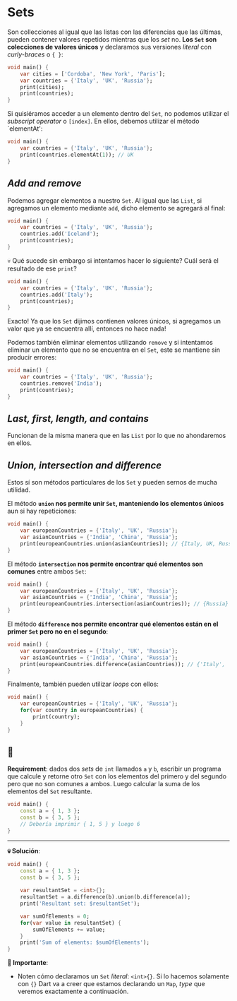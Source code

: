# Sets

Son collecciones al igual que las listas con las diferencias que las últimas, pueden contener valores repetidos mientras que los _set_ no. __Los `Set` son colecciones de valores únicos__ y declaramos sus versiones _literal_ con _curly-braces_ o `{ }`:

```dart
void main() {
    var cities = ['Cordoba', 'New York', 'Paris'];
    var countries = {'Italy', 'UK', 'Russia'};
    print(cities);
    print(countries);
}
```

Si quisiéramos acceder a un elemento dentro del `Set`, no podemos utilizar el _subscript operator_ o `[index]`. En ellos, debemos utilizar el método `elementAt':

```dart
void main() {
    var countries = {'Italy', 'UK', 'Russia'};
    print(countries.elementAt(1)); // UK
}
```

## _Add and remove_

Podemos agregar elementos a nuestro `Set`. Al igual que las `List`, si agregamos un elemento mediante `add`, dicho elemento se agregará al final:

```dart
void main() {
    var countries = {'Italy', 'UK', 'Russia'};
    countries.add('Iceland');
    print(countries);
}
```

💀 Qué sucede sin embargo si intentamos hacer lo siguiente? Cuál será el resultado de ese `print`?

```dart
void main() {
    var countries = {'Italy', 'UK', 'Russia'};
    countries.add('Italy');
    print(countries);
}
```

Exacto! Ya que los `Set` dijimos contienen valores únicos, si agregamos un valor que ya se encuentra allí, entonces no hace nada!

Podemos también eliminar elementos utilizando `remove` y si intentamos eliminar un elemento que no se encuentra en el `Set`, este se mantiene sin producir errores:

```dart
void main() {
    var countries = {'Italy', 'UK', 'Russia'};
    countries.remove('India');
    print(countries);
}
```

## _Last, first, length, and contains_

Funcionan de la misma manera que en las `List` por lo que no ahondaremos en ellos.

## _Union, intersection and difference_

Estos sí son métodos particulares de los `Set` y pueden sernos de mucha utilidad.

El método __`union` nos permite unir `Set`, manteniendo los elementos únicos__ aun si hay repeticiones:

```dart
void main() {
    var europeanCountries = {'Italy', 'UK', 'Russia'};
    var asianCountries = {'India', 'China', 'Russia'};
    print(europeanCountries.union(asianCountries)); // {Italy, UK, Russia, India, China}
}
```

El método __`intersection` nos permite encontrar qué elementos son comunes__ entre ambos `Set`:

```dart
void main() {
    var europeanCountries = {'Italy', 'UK', 'Russia'};
    var asianCountries = {'India', 'China', 'Russia'};
    print(europeanCountries.intersection(asianCountries)); // {Russia}
}
```

El método __`difference` nos permite encontrar qué elementos están en el primer `Set` pero no en el segundo__:

```dart
void main() {
    var europeanCountries = {'Italy', 'UK', 'Russia'};
    var asianCountries = {'India', 'China', 'Russia'};
    print(europeanCountries.difference(asianCountries)); // {'Italy', 'UK'}
}
```

Finalmente, también pueden utilizar _loops_ con ellos:

```dart
void main() {
    var europeanCountries = {'Italy', 'UK', 'Russia'};
    for(var country in europeanCountries) {
        print(country);
    }
}
```

## 💪

__Requirement__: dados dos _sets_ de `int` llamados `a` y `b`, escribir un programa que calcule y retorne otro `Set` con los elementos del primero y del segundo pero que no son comunes a ambos. Luego calcular la suma de los elementos del `Set` resultante.

```dart
void main() {
    const a = { 1, 3 };
    const b = { 3, 5 };
    // Debería imprimir { 1, 5 } y luego 6
}
```

---

__💀 Solución__:

```dart
void main() {
    const a = { 1, 3 };
    const b = { 3, 5 };
    
    var resultantSet = <int>{};
    resultantSet = a.difference(b).union(b.difference(a));
    print('Resultant set: $resultantSet');

    var sumOfElements = 0;
    for(var value in resultantSet) {
        sumOfElements += value;
    }
    print('Sum of elements: $sumOfElements');
}
```

__🧐 Importante__:

- Noten cómo declaramos un `Set` _literal_: `<int>{}`. Si lo hacemos solamente con `{}` Dart va a creer que estamos declarando un `Map`, _type_ que veremos exactamente a continuación.
